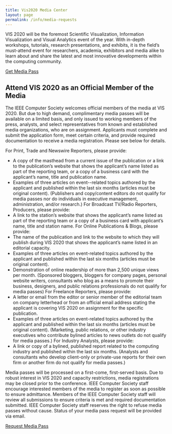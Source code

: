 ```yaml
---
title: Vis2020 Media Center
layout: page
permalink: /info/media-requests
---
```


VIS 2020 will be the foremost Scientific Visualization, Information Visualization and Visual Analytics event of the year. With in-depth workshops, tutorials, research presentations, and exhibits, it is the field’s must-attend event for researchers, academia, exhibitors and media alike to learn about and share the latest and most innovative developments within the computing community.

[Get Media Pass](https://docs.google.com/forms/d/e/1FAIpQLSe3TQrdNbH3IhrVejjQgNIAJdj9egIebaVZ4oeaJtc2ZqSZnw/viewform?vc=0&c=0&w=1&flr=0&gxids=7628)

## Attend VIS 2020 as an Official Member of the Media
The IEEE Computer Society welcomes official members of the media at VIS 2020. But due to high demand, complimentary media passes will be available on a limited basis, and only issued to working members of the press, analysts, and select representatives from known and established media organizations, who are on assignment.
Applicants must complete and submit the application form, meet certain criteria, and provide required documentation to receive a media registration. Please see below for details.

For Print, Trade and Newswire Reporters, please provide:

* A copy of the masthead from a current issue of the publication or a link to the publication’s website that shows the applicant’s name listed as part of the reporting team, or a copy of a business card with the applicant’s name, title and publication name.
* Examples of three articles on event--related topics authored by the applicant and published within the last six months (articles must be original content).
(Publishers and copy/content editors do not qualify for media passes nor do individuals in executive management, administration, and/or research.)
For Broadcast TV/Radio Reporters, Producers, please provide:
* A link to the station’s website that shows the applicant’s name listed as part of the reporting team or a copy of a business card with applicant’s name, title and station name.
For Online Publications & Blogs, please provide:
* The name of the publication and link to the website to which they will publish during VIS 2020 that shows the applicant’s name listed in an editorial capacity.
* Examples of three articles on event-related topics authored by the applicant and published within the last six months (articles must be original content). 
* Demonstration of online readership of more than 2,500 unique views per month.
(Sponsored bloggers, bloggers for company pages, personal website writers, consultants who blog as a means to promote their business, designers, and public relations professionals do not qualify for media passes)
For Freelance Reporters, please provide: 
* A letter or email from the editor or senior member of the editorial team on company letterhead or from an official email address stating the applicant is covering VIS 2020 on assignment for the specific publication.
* Examples of three articles on event-related topics authored by the applicant and published within the last six months (articles must be original content). 
(Marketing, public relations, or other industry executives who contribute bylined articles to news outlets do not qualify for media passes.)
For Industry Analysts, please provide:
* A link or copy of a bylined, published report related to the computing industry and published within the last six months.
(Analysts and consultants who develop client-only or private-use reports for their own firm or another firm do not qualify for media passes.) 

Media passes will be processed on a first-come, first-served basis. Due to robust interest in VIS 2020 and capacity restrictions, media registrations may be closed prior to the conference. IEEE Computer Society staff encourage interested members of the media to register as soon as possible to ensure admittance. 
Members of the IEEE Computer Society staff will review all submissions to ensure criteria is met and required documentation submitted. IEEE Computer Society staff reserves the right to refuse media passes without cause.  Status of your media pass request will be provided via email. 

[Request Media Pass](https://docs.google.com/forms/d/e/1FAIpQLSe3TQrdNbH3IhrVejjQgNIAJdj9egIebaVZ4oeaJtc2ZqSZnw/viewform?vc=0&c=0&w=1&flr=0&gxids=7628)
